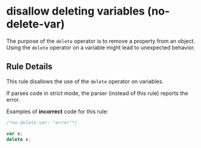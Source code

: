 # disallow deleting variables (no-delete-var)

The purpose of the `delete` operator is to remove a property from an object. Using the `delete` operator on a variable might lead to unexpected behavior.

## Rule Details

This rule disallows the use of the `delete` operator on variables.

If parses code in strict mode, the parser (instead of this rule) reports the error.

Examples of **incorrect** code for this rule:

```js
/*no-delete-var: "error"*/

var x;
delete x;
```
